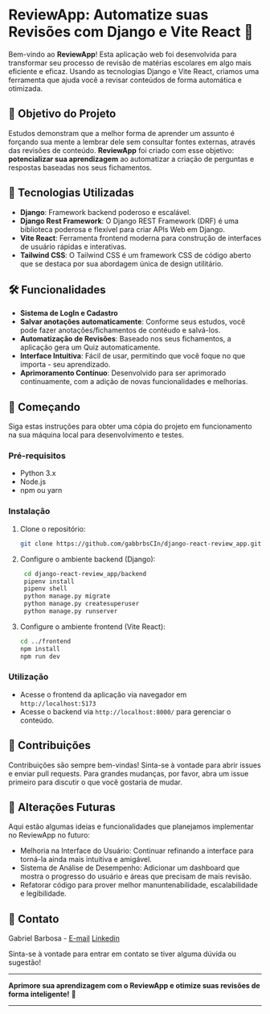# ReviewApp: Automatize suas Revisões com Django e Vite React 🚀

Bem-vindo ao **ReviewApp**! Esta aplicação web foi desenvolvida para transformar seu processo de revisão de matérias escolares em algo mais eficiente e eficaz. Usando as tecnologias Django e Vite React, criamos uma ferramenta que ajuda você a revisar conteúdos de forma automática e otimizada.

## 🎯 Objetivo do Projeto

Estudos demonstram que a melhor forma de aprender um assunto é forçando sua mente a lembrar dele sem consultar fontes externas, através das revisões de conteúdo. **ReviewApp** foi criado com esse objetivo: **potencializar sua aprendizagem** ao automatizar a criação de perguntas e respostas baseadas nos seus fichamentos.

## 🚀 Tecnologias Utilizadas

- **Django**: Framework backend poderoso e escalável.
- **Django Rest Framework**: O Django REST Framework (DRF) é uma biblioteca poderosa e flexível para criar APIs Web em Django.
- **Vite React**: Ferramenta frontend moderna para construção de interfaces de usuário rápidas e interativas.
- **Tailwind CSS**: O Tailwind CSS é um framework CSS de código aberto que se destaca por sua abordagem única de design utilitário. 

## 🛠️ Funcionalidades

- **Sistema de LogIn e Cadastro**
- **Salvar anotações automaticamente**: Conforme seus estudos, você pode fazer anotações/fichamentos de contéudo e salvá-los.
- **Automatização de Revisões**: Baseado nos seus fichamentos, a aplicação gera um Quiz automaticamente.
- **Interface Intuitiva**: Fácil de usar, permitindo que você foque no que importa - seu aprendizado.
- **Aprimoramento Contínuo**: Desenvolvido para ser aprimorado continuamente, com a adição de novas funcionalidades e melhorias.

## 🚀 Começando

Siga estas instruções para obter uma cópia do projeto em funcionamento na sua máquina local para desenvolvimento e testes.

### Pré-requisitos

- Python 3.x
- Node.js
- npm ou yarn

### Instalação

1. Clone o repositório:
   ```sh
   git clone https://github.com/gabbrbsCIn/django-react-review_app.git
   ```

2. Configure o ambiente backend (Django):
   ```sh
    cd django-react-review_app/backend
    pipenv install
    pipenv shell
    python manage.py migrate
    python manage.py createsuperuser
    python manage.py runserver
   ```

3. Configure o ambiente frontend (Vite React):
   ```sh
   cd ../frontend
   npm install
   npm run dev
   ```

### Utilização

- Acesse o frontend da aplicação via navegador em `http://localhost:5173`
- Acesse o backend via `http://localhost:8000/` para gerenciar o conteúdo.

## 🤝 Contribuições

Contribuições são sempre bem-vindas! Sinta-se à vontade para abrir issues e enviar pull requests. Para grandes mudanças, por favor, abra um issue primeiro para discutir o que você gostaria de mudar.

## 🔮 Alterações Futuras
Aqui estão algumas ideias e funcionalidades que planejamos implementar no ReviewApp no futuro:

- Melhoria na Interface do Usuário: Continuar refinando a interface para torná-la ainda mais intuitiva e amigável.
- Sistema de Análise de Desempenho: Adicionar um dashboard que mostra o progresso do usuário e áreas que precisam de mais revisão.
- Refatorar código para prover melhor manuntenabilidade, escalabilidade e legibilidade.

## 💬 Contato

Gabriel Barbosa - [E-mail](mailto:barbosa.gabrielg1@gmail.com) [Linkedin](https://www.linkedin.com/in/gabriel-barbosa-977717268/)


Sinta-se à vontade para entrar em contato se tiver alguma dúvida ou sugestão!

---

**Aprimore sua aprendizagem com o ReviewApp e otimize suas revisões de forma inteligente!** 🌟

---
